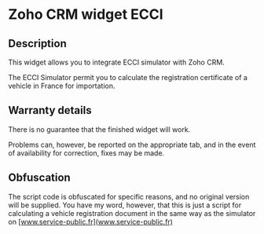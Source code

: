 # Zoho CRM widget ECCI
## Description
This widget allows you to integrate ECCI simulator with Zoho CRM.

The ECCI Simulator permit you to calculate the registration certificate of a vehicle in France for importation.

## Warranty details
There is no guarantee that the finished widget will work.

Problems can, however, be reported on the appropriate tab, and in the event of availability for correction, fixes may be made.

## Obfuscation
The script code is obfuscated for specific reasons, and no original version will be supplied. You have my word, however, that this is just a script for calculating a vehicle registration document in the same way as the simulator on [www.service-public.fr](www.service-public.fr)